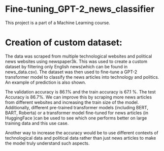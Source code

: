# Fine-tuning_GPT-2_news_classifier


This project is a part of a Machine Learning course. 

# Creation of custom dataset:

The data was scraped from multiple technological websites and political news websites using newspaper3k. This was used to create a custom dataset by filtering only English news(which can be found in news_data.csv). The dataset was then used to fine-tune a GPT-2 transformer model to classify the news articles into technology and politics. An example of prediction is also shown. 

The validation accuracy is 86.1% and the train accuracy is 67.1 %. The test Accuracy is 86.7%. We can improve this by scraping more news articles from different websites and increasing the train size of the model. Additionally, different pre-trained transformer models (including BERT, BART, Roberta) or a transformer model fine-tuned for news articles (in HuggingFace )can be used to see which one performs better on large training data and this use case.

Another way to increase the accuracy would be to use different contexts of technological data and political data rather than just news articles to make the model truly understand such aspects.
